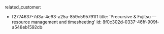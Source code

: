 related_customer:
  - f2774637-7d3a-4e93-a25a-859c595791f1
title: 'Precursive & Fujitsu — resource management and timesheeting'
id: 8f0c302d-0337-46ff-909f-a548eb1592db
